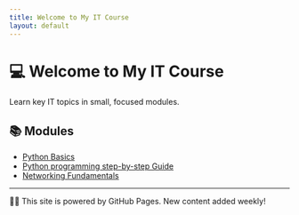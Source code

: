 ```yaml
---
title: Welcome to My IT Course
layout: default
---
```


# 💻 Welcome to My IT Course

Learn key IT topics in small, focused modules.

## 📚 Modules

- [Python Basics](python-basics.md)
- [Python programming step-by-step Guide](https://www.igmguru.com/data-science-bi/python-training)
- [Networking Fundamentals](networking-fundamentals.md)
---

🧑‍🏫 This site is powered by GitHub Pages. New content added weekly!
